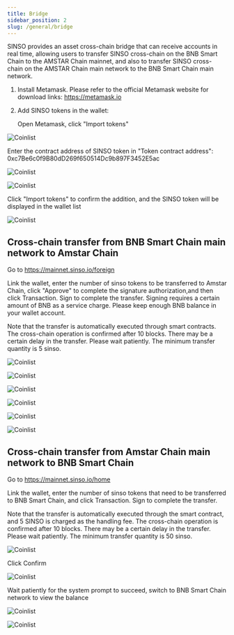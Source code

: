 ```yaml
---
title: Bridge
sidebar_position: 2
slug: /general/bridge
---
```


SINSO provides an asset cross-chain bridge that can receive accounts in real time, allowing users to transfer SINSO cross-chain on the BNB Smart Chain to the AMSTAR Chain mainnet, and also to transfer SINSO cross-chain on the AMSTAR Chain main network to the BNB Smart Chain main network.

1. Install Metamask. Please refer to the official Metamask website for download links: https://metamask.io
2. Add SINSO tokens in the wallet:

   Open Metamask, click "Import tokens"

![Coinlist ](../img/brigde/br1.jpg)

Enter the contract address of SINSO token in "Token contract address": 0xc7Be6c0f9B80dD269f650514Dc9b897F3452E5ac

![Coinlist ](../img/brigde/br2.jpg)

![Coinlist ](../img/brigde/br3.jpg)

Click "Import tokens" to confirm the addition, and the SINSO token will be displayed in the wallet list

![Coinlist ](../img/brigde/br4.jpg)

## Cross-chain transfer from BNB Smart Chain main network to Amstar Chain

Go to https://mainnet.sinso.io/foreign

Link the wallet, enter the number of sinso tokens to be transferred to Amstar Chain, click "Approve" to complete the signature authorization,and then click Transaction. Sign to complete the transfer. Signing requires a certain amount of BNB as a service charge. Please keep enough BNB balance in your wallet account.

Note that the transfer is automatically executed through smart contracts. The cross-chain operation is confirmed after 10 blocks. There may be a certain delay in the transfer. Please wait patiently. The minimum transfer quantity is 5 sinso.

![Coinlist ](../img/brigde/br5.jpg)

![Coinlist ](../img/brigde/br6.jpg)

![Coinlist ](../img/brigde/br7.jpg)

![Coinlist ](../img/brigde/br8.jpg)

![Coinlist ](../img/brigde/br9.jpg)

![Coinlist ](../img/brigde/br10.jpg)

## Cross-chain transfer from Amstar Chain main network to BNB Smart Chain

Go to https://mainnet.sinso.io/home

Link the wallet, enter the number of sinso tokens that need to be transferred to BNB Smart Chain, and click Transaction. Sign to complete the transfer.

Note that the transfer is automatically executed through the smart contract, and 5 SINSO is charged as the handling fee. The cross-chain operation is confirmed after 10 blocks. There may be a certain delay in the transfer. Please wait patiently. The minimum transfer quantity is 50 sinso.

![Coinlist ](../img/brigde/br11.jpg)

Click Confirm

![Coinlist ](../img/brigde/br12.jpg)

Wait patiently for the system prompt to succeed, switch to BNB Smart Chain network to view the balance

![Coinlist ](../img/brigde/br13.jpg)

![Coinlist ](../img/brigde/br14.jpg)
